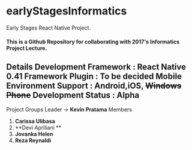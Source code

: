 # earlyStagesInformatics
Early Stages React Native Project.
#### This is a Github Repository for collaborating with 2017's Informatics Project Lecture.

**Details**
Development Framework : **React Native 0.41**
Framework Plugin : **To be decided**
Mobile Environment Support : **Android**,**iOS**, ~~Windows Phone~~
Development Status : **Alpha**
---
Project Groups
Leader -> **Kevin Pratama**
Members
1. **Carissa Ulibasa**
2. **Devi Apriliani **
3. **Jovanka Helen**
4. **Reza Reynaldi**